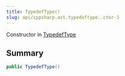 ```yaml
---
title: TypedefType()
slug: api/cppsharp.ast.typedeftype..ctor-1
---
```

Constructor in [TypedefType](/api/cppsharp/ast/typedeftype)

## Summary



```csharp
public TypedefType()
```

